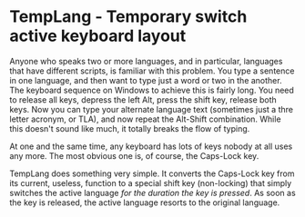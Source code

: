 TempLang - Temporary switch active keyboard layout
==================================================

Anyone who speaks two or more languages, and in particular, languages that have different scripts, is familiar with this
problem. You type a sentence in one language, and then want to type just a word or two in the another. The keyboard
sequence on Windows to achieve this is fairly long. You need to release all keys, depress the left Alt, press the shift
key, release both keys. Now you can type your alternate language text (sometimes just a thre letter acronym, or TLA),
and now repeat the Alt-Shift combination. While this doesn't sound like much, it totally breaks the flow of typing.

At one and the same time, any keyboard has lots of keys nobody at all uses any more. The most obvious one is, of course,
the Caps-Lock key.

TempLang does something very simple. It converts the Caps-Lock key from its current, useless, function to a special shift
key (non-locking) that simply switches the active language _for the duration the key is pressed_. As soon as the key is
released, the active language resorts to the original language.
